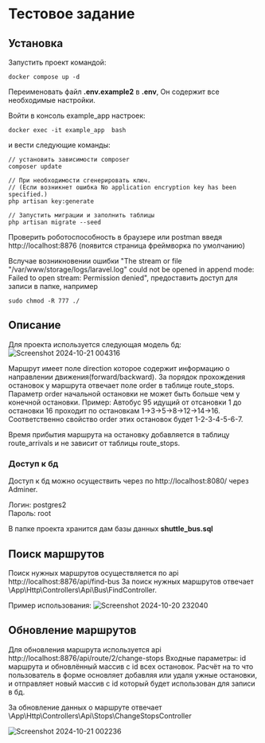 # Тестовое задание

## Установка

Запустить проект командой:
```
docker compose up -d
```

Переименовать файл <b>.env.example2</b> в <b>.env</b>,
Он содержит все необходимые настройки.

Войти в консоль example_app настроек:
```
docker exec -it example_app  bash
```
и вести следующие команды:
```
// установить зависимости composer
composer update

// При необходимости сгенерировать ключ. 
// (Если возникнет ошибка No application encryption key has been specified.)
php artisan key:generate

// Запустить миграции и заполнить таблицы
php artisan migrate --seed
```

Проверить роботоспособность в браузере или postman введя http://localhost:8876 (появится страница фреймворка по умолчанию)

Вслучае возникновении ошибки "The stream or file "/var/www/storage/logs/laravel.log" could not be opened in append mode: Failed to open stream: Permission denied", предоставить доступ для записи в папке, например
```
sudo chmod -R 777 ./
```

## Описание
Для проекта используется следующая модель бд:
![Screenshot 2024-10-21 004316](https://github.com/user-attachments/assets/31eec534-01d5-46fc-b99f-864d6bf7168e)

Маршрут имеет поле direction которое содержит информацию о направлении движения(forward/backward).
За порядок прохождения остановок у маршрута отвечает поле order в таблице route_stops.
Параметр order начальной остановки не может быть больше чем у конечной остановки.
Пример: Автобус 95 идущий от отсановки 1 до остановки 16 проходит по остановкам 1->3->5->8->12->14->16.
Соответственно свойство order этих остановок будет 1-2-3-4-5-6-7.

Время прибытия маршрута на остановку добавляется в таблицу route_arrivals и не зависит от таблицы route_stops.

### Доступ к бд
Доступ к бд можно осуществить через по http://localhost:8080/ через Adminer.

Логин: postgres2 <br>
Пароль: root 

В папке проекта хранится дам базы данных <b>shuttle_bus.sql</b>

## Поиск маршрутов

Поиск нужных маршрутов осуществляется по api http://localhost:8876/api/find-bus
За поиск нужных маршрутов отвечает \App\Http\Controllers\Api\Bus\FindController.


Пример использования:
![Screenshot 2024-10-20 232040](https://github.com/user-attachments/assets/104526a9-0598-49bb-817e-700550eb2656)

## Обновление маршрутов

Для обновления маршрута используется api http://localhost:8876/api/route/2/change-stops
Входные параметры: id маршрута и обновлённый массив с id всех остановок.
Расчёт на то что пользователь в форме основляет добавляя или удаля ужные остановки,
и отправляет новый массив с id который будет использован для записи в бд.

За обновление данных о маршруте отвечает \App\Http\Controllers\Api\Stops\ChangeStopsController

![Screenshot 2024-10-21 002236](https://github.com/user-attachments/assets/bcbb93c5-6147-4194-8f68-89d51155a12c)
